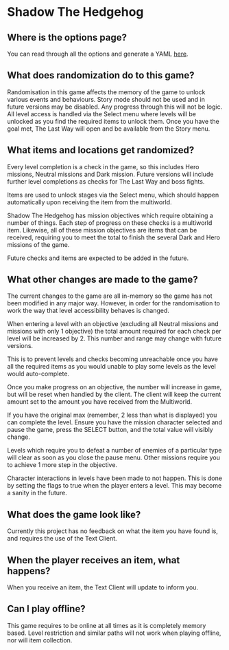 # Shadow The Hedgehog

## Where is the options page?

You can read through all the options and generate a YAML [here](../player-options).

## What does randomization do to this game?

Randomisation in this game affects the memory of the game to unlock various events and behaviours.
Story mode should not be used and in future versions may be disabled. Any progress through this will not be logic.
All level access is handled via the Select menu where levels will be unlocked as you find the required items to unlock them.
Once you have the goal met, The Last Way will open and be available from the Story menu.

## What items and locations get randomized?

Every level completion is a check in the game, so this includes Hero missions, Neutral missions and Dark mission.
Future versions will include further level completions as checks for The Last Way and boss fights.

Items are used to unlock stages via the Select menu, which should happen automatically upon receiving the item from the multiworld.

Shadow The Hedgehog has mission objectives which require obtaining a number of things.
Each step of progress on these checks is a multiworld item.
Likewise, all of these mission objectives are items that can be received, requiring you to meet the total to finish
the several Dark and Hero missions of the game.

Future checks and items are expected to be added in the future.

## What other changes are made to the game?

The current changes to the game are all in-memory so the game has not been modified in any major way.
However, in order for the randomisation to work the way that level accessibility behaves is changed.

When entering a level with an objective (excluding all Neutral missions and missions with only 1 objective)
the total amount required for each check per level will be increased by 2. This number and range may change with future versions.

This is to prevent levels and checks becoming unreachable once you have all the required items as you would unable to play some levels as the level would auto-complete.

Once you make progress on an objective, the number will increase in game, but will be reset when handled by the client.
The client will keep the current amount set to the amount you have received from the Multiworld.

If you have the original max (remember, 2 less than what is displayed) you can complete the level.
Ensure you have the mission character selected and pause the game, press the SELECT button, and the total value will visibly change.

Levels which require you to defeat a number of enemies of a particular type will clear as soon as you close the pause menu.
Other missions require you to achieve 1 more step in the objective.

Character interactions in levels have been made to not happen.
This is done by setting the flags to true when the player enters a level.
This may become a sanity in the future.

## What does the game look like?

Currently this project has no feedback on what the item you have found is, and requires the use of the Text Client. 


## When the player receives an item, what happens?

When you receive an item, the Text Client will update to inform you. 

## Can I play offline?

This game requires to be online at all times as it is completely memory based. Level restriction and similar paths
will not work when playing offline, nor will item collection.
